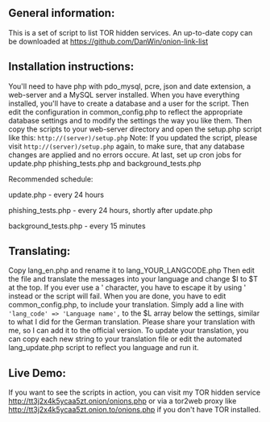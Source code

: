 General information:
--------------------

This is a set of script to list TOR hidden services. An up-to-date copy can be downloaded at https://github.com/DanWin/onion-link-list

Installation instructions:
--------------------------

You'll need to have php with pdo_mysql, pcre, json and date extension, a web-server and a MySQL server installed.
When you have everything installed, you'll have to create a database and a user for the script.
Then edit the configuration in common_config.php to reflect the appropriate database settings and to modify the settings the way you like them.
Then copy the scripts to your web-server directory and open the setup.php script like this: ```http://(server)/setup.php```
Note: If you updated the script, please visit ```http://(server)/setup.php``` again, to make sure, that any database changes are applied and no errors occure.
At last, set up cron jobs for update.php phishing_tests.php and background_tests.php

Recommended schedule:

update.php - every 24 hours

phishing_tests.php - every 24 hours, shortly after update.php

background_tests.php - every 15 minutes

Translating:
------------

Copy lang_en.php and rename it to lang_YOUR_LANGCODE.php
Then edit the file and translate the messages into your language and change $I to $T at the top.
If you ever use a ' character, you have to escape it by using \' instead or the script will fail.
When you are done, you have to edit common_config.php, to include your translation. Simply add a line with
```'lang_code' => 'Language name',```
to the $L array below the settings, similar to what I did for the German translation.
Please share your translation with me, so I can add it to the official version.
To update your translation, you can copy each new string to your translation file or edit the automated lang_update.php script to reflect you language and run it.

Live Demo:
----------

If you want to see the scripts in action, you can visit my TOR hidden service http://tt3j2x4k5ycaa5zt.onion/onions.php or via a tor2web proxy like http://tt3j2x4k5ycaa5zt.onion.to/onions.php if you don't have TOR installed.
